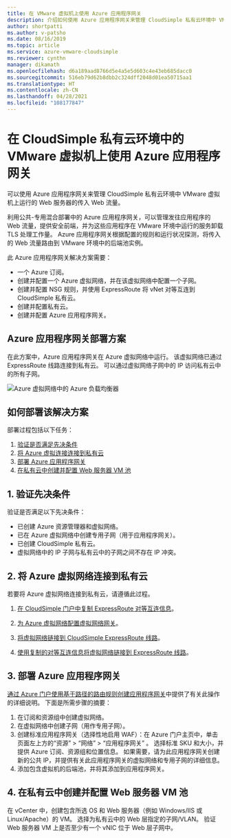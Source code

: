 ```yaml
---
title: 在 VMware 虚拟机上使用 Azure 应用程序网关
description: 介绍如何使用 Azure 应用程序网关来管理 CloudSimple 私有云环境中 VMware 虚拟机上运行的 Web 服务器的传入 Web 流量
author: shortpatti
ms.author: v-patsho
ms.date: 08/16/2019
ms.topic: article
ms.service: azure-vmware-cloudsimple
ms.reviewer: cynthn
manager: dikamath
ms.openlocfilehash: d6a189aad8766d5e4a5e5d603c4e43eb685dacc0
ms.sourcegitcommit: 516eb79d62b8dbb2c324dff2048d01ea50715aa1
ms.translationtype: HT
ms.contentlocale: zh-CN
ms.lasthandoff: 04/28/2021
ms.locfileid: "108177847"
---
```

# <a name="use-azure-application-gateway-with-vmware-virtual-machines-in-the-cloudsimple-private-cloud-environment"></a>在 CloudSimple 私有云环境中的 VMware 虚拟机上使用 Azure 应用程序网关

可以使用 Azure 应用程序网关来管理 CloudSimple 私有云环境中 VMware 虚拟机上运行的 Web 服务器的传入 Web 流量。

利用公共-专用混合部署中的 Azure 应用程序网关，可以管理发往应用程序的 Web 流量，提供安全前端，并为这些应用程序在 VMware 环境中运行的服务卸载 TLS 处理工作量。 Azure 应用程序网关根据配置的规则和运行状况探测，将传入的 Web 流量路由到 VMware 环境中的后端池实例。

此 Azure 应用程序网关解决方案需要：

* 一个 Azure 订阅。
* 创建并配置一个 Azure 虚拟网络，并在该虚拟网络中配置一个子网。
* 创建并配置 NSG 规则，并使用 ExpressRoute 将 vNet 对等互连到 CloudSimple 私有云。
* 创建并配置私有云。
* 创建并配置 Azure 应用程序网关。

## <a name="azure-application-gateway-deployment-scenario"></a>Azure 应用程序网关部署方案

在此方案中，Azure 应用程序网关在 Azure 虚拟网络中运行。 该虚拟网络已通过 ExpressRoute 线路连接到私有云。 可以通过虚拟网络子网中的 IP 访问私有云中的所有子网。

![Azure 虚拟网络中的 Azure 负载均衡器](media/load-balancer-use-case.png)

## <a name="how-to-deploy-the-solution"></a>如何部署该解决方案

部署过程包括以下任务：

1. [验证是否满足先决条件](#1-verify-prerequisites)
2. [将 Azure 虚拟连接连接到私有云](#2-connect-your-azure-virtual-network-to-your-private-cloud)
3. [部署 Azure 应用程序网关](#3-deploy-an-azure-application-gateway)
4. [在私有云中创建并配置 Web 服务器 VM 池](#4-create-and-configure-a-web-server-vm-pool-in-your-private-cloud)

## <a name="1-verify-prerequisites"></a>1. 验证先决条件

验证是否满足以下先决条件：

* 已创建 Azure 资源管理器和虚拟网络。
* 已在 Azure 虚拟网络中创建专用子网（用于应用程序网关）。
* 已创建 CloudSimple 私有云。
* 虚拟网络中的 IP 子网与私有云中的子网之间不存在 IP 冲突。

## <a name="2-connect-your-azure-virtual-network-to-your-private-cloud"></a>2. 将 Azure 虚拟网络连接到私有云

若要将 Azure 虚拟网络连接到私有云，请遵循此过程。

1. [在 CloudSimple 门户中复制 ExpressRoute 对等互连信息](virtual-network-connection.md)。

2. [为 Azure 虚拟网络配置虚拟网络网关](../expressroute/expressroute-howto-add-gateway-portal-resource-manager.md)。

3. [将虚拟网络链接到 CloudSimple ExpressRoute 线路](../expressroute/expressroute-howto-linkvnet-portal-resource-manager.md#connect-a-vnet-to-a-circuit---different-subscription)。

4. [使用复制的对等互连信息将虚拟网络链接到 ExpressRoute 线路](virtual-network-connection.md)。

## <a name="3-deploy-an-azure-application-gateway"></a>3. 部署 Azure 应用程序网关

[通过 Azure 门户使用基于路径的路由规则创建应用程序网关](../application-gateway/create-url-route-portal.md)中提供了有关此操作的详细说明。 下面是所需步骤的摘要：

1. 在订阅和资源组中创建虚拟网络。
2. 在虚拟网络中创建子网（用作专用子网）。
3. 创建标准应用程序网关（选择性地启用 WAF）：在 Azure 门户主页中，单击页面左上方的“资源” > “网络” > “应用程序网关”  。 选择标准 SKU 和大小，并提供 Azure 订阅、资源组和位置信息。 如果需要，请为此应用程序网关创建新的公共 IP，并提供有关此应用程序网关的虚拟网络和专用子网的详细信息。
4. 添加包含虚拟机的后端池，并将其添加到应用程序网关。

## <a name="4-create-and-configure-a-web-server-vm-pool-in-your-private-cloud"></a>4. 在私有云中创建并配置 Web 服务器 VM 池

在 vCenter 中，创建包含所选 OS 和 Web 服务器（例如 Windows/IIS 或 Linux/Apache）的 VM。 选择为私有云中的 Web 层指定的子网/VLAN。 验证 Web 服务器 VM 上是否至少有一个 vNIC 位于 Web 层子网中。
